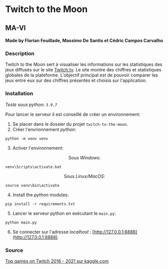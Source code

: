 # Twitch to the Moon
## MA-VI
#### Made by Florian Feuillade, Massimo De Santis et Cédric Campos Carvalho

### Description

Twitch to the Moon sert à visualiser les informations sur les statistiques des jeux diffusés sur le site [Twitch.tv](https://twitch.tv). Le site montre des chiffres et statistiques globales de la plateforme. L'objectif principal est de pouvoir comparer les jeux entre eux sur des chiffres présentés et choisis sur l'application.

### Installation

*Testé sous python: `3.9.7`*

Pour lancer le serveur il est conseillé de créer un environnement:
1. Se placer dans le dossier du projet `twitch-to-the-moon`.
2. Créer l'envrionnement *python*:
```
python -m venv venv
```
3. Activer l'environnement:
<p style="text-align: center;">Sous <i>Windows</i>:</p>

```
venv\Scripts\activate.bat
```

<p style="text-align: center;">Sous <i>Linux/MacOS</i>:</p>

```
source venv\bin\activate
```

4. Install the *python* modules:

```
pip install -r requirements.txt
```

5. Lancer le serveur python en exécutant le `main.py`:

```
python main.py
```

6. Se connecter sur l'adresse *localhost* : [http://127.0.0.1:8888](http://127.0.0.1:8888).

### Source

[Top games on Twitch 2016 - 2021 sur kaggle.com](https://www.kaggle.com/rankirsh/evolution-of-top-games-on-twitch)